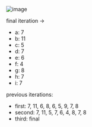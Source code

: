 ![image](https://user-images.githubusercontent.com/56172798/137681389-ae149b3a-27fb-4e56-98dd-937453e5ac36.png)

final iteration ->

- a: 7
- b: 11
- c: 5
- d: 7
- e: 6
- f: 4
- g: 8
- h: 7
- i: 7

previous iterations:

- first: 7, 11, 6, 8, 6, 5, 9, 7, 8
- second: 7, 11, 5, 7, 6, 4, 8, 7, 8
- third: final
